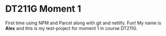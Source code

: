 # DT211G Moment 1 

First time using NPM and Parcel along with git and netlify. Fun!
My name is **Alex** and this is my test-project for moment 1 in course DT211G.
